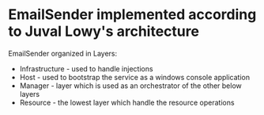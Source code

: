 # EmailSender implemented according to Juval Lowy's architecture
EmailSender organized in Layers:
* Infrastructure - used to handle injections
* Host - used to bootstrap the service as a windows console application
* Manager - layer which is used as an orchestrator of the other below layers
* Resource - the lowest layer which handle the resource operations
